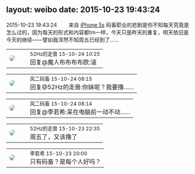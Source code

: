 layout: weibo
date: 2015-10-23 19:43:24
---
<meta name="referrer" content="no-referrer" />

2015-10-23 19:43:24  &nbsp;&nbsp;&nbsp;&nbsp;&nbsp;&nbsp; 来自 <a href="sinaweibo://customweibosource" rel="nofollow">iPhone 5s</a>
码畜职业的悲剧是你不知每天究竟是怎么过的，因为每天的形式和内容都tm一样，今天只是昨天的重复，明天依旧是今天的继续——譬如我浑然不知周五已经到了…… ​​​

<table style="width: 100%;">
  <tr>
    <td style="width: 40px;"><img style="border-radius:50%" src="https://tva4.sinaimg.cn/crop.0.0.180.180.50/8beaf773jw1e8qgp5bmzyj2050050aa8.jpg?KID=imgbed,tva&Expires=1624463432&ssig=0p8XbqC6Zr"></td>
    <td colspan="2"><small>52Hz的走兽 15-10-24 10:25</small><br/>回复@魔人布布布布欧:滚</td>
  </tr>
</table>

<table style="width: 100%;">
  <tr>
    <td style="width: 40px;"><img style="border-radius:50%" src="https://tva3.sinaimg.cn/crop.0.0.639.639.50/6d2a6003jw8f3idy69w2gj20hs0hrt9g.jpg?KID=imgbed,tva&Expires=1624463432&ssig=ujslDkY6vw"></td>
    <td colspan="2"><small>风二码畜 15-10-24 08:15</small><br/>回复@52Hz的走兽:你妹呢？我要撸……</td>
  </tr>
</table>

<table style="width: 100%;">
  <tr>
    <td style="width: 40px;"><img style="border-radius:50%" src="https://tva3.sinaimg.cn/crop.0.0.639.639.50/6d2a6003jw8f3idy69w2gj20hs0hrt9g.jpg?KID=imgbed,tva&Expires=1624463432&ssig=ujslDkY6vw"></td>
    <td colspan="2"><small>风二码畜 15-10-24 08:14</small><br/>回复@李若希:呆在电脑前一动不动……</td>
  </tr>
</table>

<table style="width: 100%;">
  <tr>
    <td style="width: 40px;"><img style="border-radius:50%" src="https://tva4.sinaimg.cn/crop.0.0.180.180.50/8beaf773jw1e8qgp5bmzyj2050050aa8.jpg?KID=imgbed,tva&Expires=1624463432&ssig=0p8XbqC6Zr"></td>
    <td colspan="2"><small>52Hz的走兽 15-10-23 22:35</small><br/>周五了，又该撸了</td>
  </tr>
</table>

<table style="width: 100%;">
  <tr>
    <td style="width: 40px;"><img style="border-radius:50%" src="https://tvax2.sinaimg.cn/crop.0.0.512.512.50/6421e548ly8g08ij342i6j20e80e8q34.jpg?KID=imgbed,tva&Expires=1624463432&ssig=4jaGx9TOOD"></td>
    <td colspan="2"><small>李若希 15-10-23 20:00</small><br/>只有码畜？是每个人好吗？</td>
  </tr>
</table>
